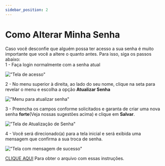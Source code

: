 ```yaml
---
sidebar_position: 2
---
```


#  Como Alterar Minha Senha

Caso você desconfie que alguém possa ter acesso a sua senha é muito importante que você a altere o quanto antes. Para isso, siga os passos abaixo:  
1 - Faça login normalmente com a senha atual

!["Tela de acesso"](/_images/Acesso.png)  

2 - No menu superior à direita, ao lado do seu nome, clique na seta para revelar o menu e escolha a opção **Atualizar Senha**

!["Menu para atualizar senha"](/_images/SenhaAlterarMenu.png)  

3 - Preencha os campos conforme solicitados e garanta de criar uma nova senha **forte**(Veja nossas sugestões acima) e clique em **Salvar**.

!["Tela de Atualização de Senha"](/_images/SenhaNovaSenha.png)  

4 - Você será direcionado(a) para a tela inicial e será exibida uma mensagem que confirma a sua troca de senha.

!["Tela com mensagem de sucesso"](/_images/SenhaSucesso.png)  

[CLIQUE AQUI](/_arquivos/AlterarSenha.pdf) Para obter o arquivo com essas instruções.